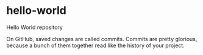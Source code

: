 hello-world
===========

Hello World repository

On GitHub, saved changes are called commits. Commits are pretty glorious, because a bunch of them together read like the history of your project.
